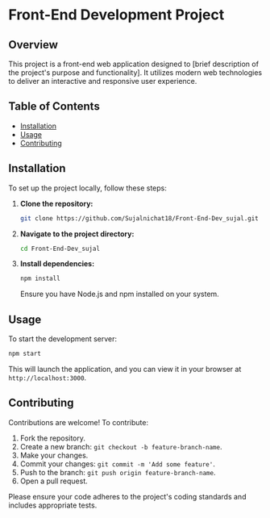 # Front-End Development Project

## Overview

This project is a front-end web application designed to [brief description of the project's purpose and functionality]. It utilizes modern web technologies to deliver an interactive and responsive user experience.

## Table of Contents

- [Installation](#installation)
- [Usage](#usage)
- [Contributing](#contributing)


## Installation

To set up the project locally, follow these steps:

1. **Clone the repository:**

   ```bash
   git clone https://github.com/Sujalnichat18/Front-End-Dev_sujal.git
   ```


2. **Navigate to the project directory:**

   ```bash
   cd Front-End-Dev_sujal
   ```


3. **Install dependencies:**

   ```bash
   npm install
   ```


   Ensure you have Node.js and npm installed on your system.

## Usage

To start the development server:


```bash
npm start
```


This will launch the application, and you can view it in your browser at `http://localhost:3000`.

## Contributing

Contributions are welcome! To contribute:

1. Fork the repository.
2. Create a new branch: `git checkout -b feature-branch-name`.
3. Make your changes.
4. Commit your changes: `git commit -m 'Add some feature'`.
5. Push to the branch: `git push origin feature-branch-name`.
6. Open a pull request.

Please ensure your code adheres to the project's coding standards and includes appropriate tests.
